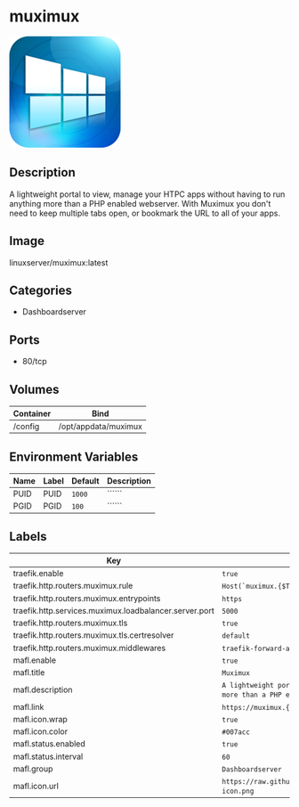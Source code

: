 # muximux

![Logo](images/muximux.png)

## Description
A lightweight portal to view, manage your HTPC apps without having to run anything more than a PHP enabled webserver. With Muximux you don't need to keep multiple tabs open, or bookmark the URL to all of your apps.

## Image
linuxserver/muximux:latest

## Categories
- Dashboardserver

## Ports
- 80/tcp

## Volumes
| Container | Bind |
|-----------|------|
| /config | /opt/appdata/muximux |

## Environment Variables
| Name | Label | Default | Description |
|------|-------|---------|-------------|
| PUID | PUID | ```1000``` | `````` |
| PGID | PGID | ```100``` | `````` |

## Labels
| Key | Value |
|-----|-------|
| traefik.enable | ```true``` |
| traefik.http.routers.muximux.rule | ```Host(`muximux.{$TRAEFIK_INGRESS_DOMAIN}`)``` |
| traefik.http.routers.muximux.entrypoints | ```https``` |
| traefik.http.services.muximux.loadbalancer.server.port | ```5000``` |
| traefik.http.routers.muximux.tls | ```true``` |
| traefik.http.routers.muximux.tls.certresolver | ```default``` |
| traefik.http.routers.muximux.middlewares | ```traefik-forward-auth``` |
| mafl.enable | ```true``` |
| mafl.title | ```Muximux``` |
| mafl.description | ```A lightweight portal to view, manage your HTPC apps without having to run anything more than a PHP enabled webserver.``` |
| mafl.link | ```https://muximux.{$TRAEFIK_INGRESS_DOMAIN}``` |
| mafl.icon.wrap | ```true``` |
| mafl.icon.color | ```#007acc``` |
| mafl.status.enabled | ```true``` |
| mafl.status.interval | ```60``` |
| mafl.group | ```Dashboardserver``` |
| mafl.icon.url | ```https://raw.githubusercontent.com/Qballjos/portainer_templates/master/Images/muximux-icon.png``` |

